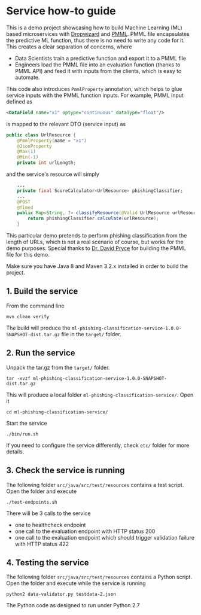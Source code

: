 # Service how-to guide

This is a demo project showcasing how to build Machine Learning (ML) based microservices with [Dropwizard](https://www.dropwizard.io/1.3.8/docs/) and [PMML](http://dmg.org/pmml/v4-1/GeneralStructure.html). PMML file encapsulates the predictive ML function, thus there is no need to write any code for it. This creates a clear separation of concerns, where 

- Data Scientists train a predictive function and export it to a PMML file 
- Engineers load the PMML file into an evaluation function (thanks to PMML API) and feed it with inputs from the clients, which is easy to automate.

This code also introduces `PmmlProperty` annotation, which helps to glue service inputs with the PMML function inputs. For example, PMML input defined as 

```xml
<DataField name="x1" optype="continuous" dataType="float"/>
```

is mapped to the relevant DTO (service input) as

```java
public class UrlResource {
	@PmmlProperty(name = "x1")
	@JsonProperty
	@Max(1)
	@Min(-1)
	private int urlLength;
```

and the service's resource will simply

```java
	...
	private final ScoreCalculator<UrlResource> phishingClassifier;
	...
	@POST
	@Timed
	public Map<String, ?> classifyResource(@Valid UrlResource urlResource) {
		return phishingClassifier.calculate(urlResource);
	}
```

This particular demo pretends to perform phishing classification from the length of URLs, which is not a real scenario of course, but works for the demo purposes. Special thanks to [Dr. David Pryce](https://github.com/dtpryce) for building the PMML file for this demo.

Make sure you have Java 8 and Maven 3.2.x installed in order to build the project.

## 1. Build the service

From the command line
```
mvn clean verify
```
The build will produce the `ml-phishing-classification-service-1.0.0-SNAPSHOT-dist.tar.gz` file in the `target/` folder.

## 2. Run the service

Unpack the tar.gz from the `target/` folder.
```
tar -xvzf ml-phishing-classification-service-1.0.0-SNAPSHOT-dist.tar.gz
```

This will produce a local folder `ml-phishing-classification-service/`. Open it
```
cd ml-phishing-classification-service/
```

Start the service
```
./bin/run.sh
```

If you need to configure the service differently, check `etc/` folder for more details.

## 3. Check the service is running

The following folder `src/java/src/test/resources` contains a test script. Open the folder and execute
```
./test-endpoints.sh
```

There will be 3 calls to the service

- one to healthcheck endpoint
- one call to the evaluation endpoint with HTTP status 200
- one call to the evaluation endpoint which should trigger validation failure with HTTP status 422

## 4. Testing the service

The following folder `src/java/src/test/resources` contains a Python script. Open the folder and execute while the service is running
```
python2 data-validator.py testdata-2.json
```
The Python code as designed to run under Python 2.7